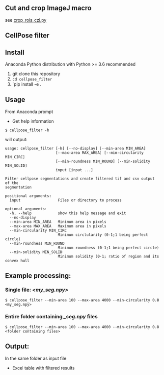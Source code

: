 ## Cut and crop ImageJ macro
see [crop_rois_czi.py](./imagej/README.md)

## CellPose filter

## Install
Anaconda Python distribution with Python >= 3.6 recommended

1. git clone this repository
2. `cd cellpose_filter`
3. `pip install -e .

## Usage
From Anaconda prompt

* Get help information
```
$ cellpose_filter -h
```
will output:

```
usage: cellpose_filter [-h] [--no-display] [--min-area MIN_AREA]
                       [--max-area MAX_AREA] [--min-circularity MIN_CIRC]
                       [--min-roundness MIN_ROUND] [--min-solidity MIN_SOLID]
                       input [input ...]

Filter cellpose segmentations and create filtered tif and csv output of the
segmentation

positional arguments:
  input                 Files or directory to process

optional arguments:
  -h, --help            show this help message and exit
  --no-display
  --min-area MIN_AREA   Minimum area in pixels
  --max-area MAX_AREA   Maximum area in pixels
  --min-circularity MIN_CIRC
                        Minimum circlularity (0-1;1 being perfect circle)
  --min-roundness MIN_ROUND
                        Minimum roundness (0-1;1 being perfect circle)
  --min-solidity MIN_SOLID
                        Minimum solidity (0-1; ratio of region and its convex hull
```

## Example processing:

### Single file: *<my_seg.npy>*
`$ cellpose_filter --min-area 100 --max-area 4000 --min-circularity 0.8 <my_seg.npy>`

### Entire folder containing *_seg.npy* files
`$ cellpose_filter --min-area 100 --max-area 4000 --min-circularity 0.8 <folder containing files>`

## Output:
In the same folder as input file
* Excel table with filtered results

